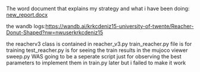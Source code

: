 The word document that explains my strategy and what i have been doing:  [new_report.docx](https://github.com/user-attachments/files/21427886/new_report.docx)


the wandb logs:https://wandb.ai/krkcdeniz15-university-of-twente/Reacher-Donut-Shaped?nw=nwuserkrkcdeniz15

the reacherv3 class is contained in reacher_v3.py
train_reacher.py file is for training
test_reacher.py is for seeing the train results in the mujoco viewer
sweep.py WAS going to be a seperate script just for observing the best parameters to implement them in train.py later but i failed to make it work
